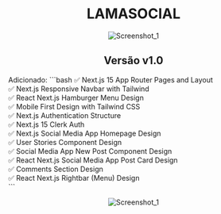 <div align="center">
  
# LAMASOCIAL
  
![Screenshot_1](https://github.com/juanfsouza/LmSocial/assets/88254614/a75ad4af-581c-4544-81f7-3a5a59d62a7c)

## Versão v1.0

</div>
Adicionado:
```bash
✅ Next.js 15 App Router Pages and Layout
</br>
✅ Next.js Responsive Navbar with Tailwind
</br>
✅ React Next.js Hamburger Menu Design
</br>
✅ Mobile First Design with Tailwind CSS
</br>
✅ Next.js Authentication Structure
</br>
✅ Next.js 15 Clerk Auth
</br>
✅ Next.js Social Media App Homepage Design
</br>
✅ User Stories Component Design
</br>
✅ Social Media App New Post Component Design
</br>
✅ React Next.js Social Media App Post Card Design
</br>
✅ Comments Section Design
</br>
✅ React Next.js Rightbar (Menu) Design
</br>
```

<div align="center">

![Screenshot_1](https://github.com/juanfsouza/LmSocial/assets/88254614/b742e5c3-ae5a-48fa-8d8c-d92903bcab5e)


</div>


